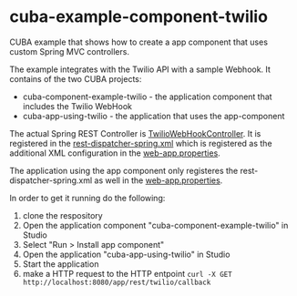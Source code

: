 # cuba-example-component-twilio
CUBA example that shows how to create a app component that uses custom Spring MVC controllers.

The example integrates with the Twilio API with a sample Webhook. It contains of the two CUBA projects:

* cuba-component-example-twilio - the application component that includes the Twilio WebHook
* cuba-app-using-twilio - the application that uses the app-component

The actual Spring REST Controller is [TwilioWebHookController](https://github.com/mariodavid/cuba-example-component-twilio/blob/master/cuba-component-example-twilio/modules/web/src/com/company/ccet/controllers/TwilioWebHookController.java).
It is registered in the [rest-dispatcher-spring.xml](https://github.com/mariodavid/cuba-example-component-twilio/blob/master/cuba-component-example-twilio/modules/web/src/com/company/ccet/rest-dispatcher-spring.xml) which is registered as the additional XML configuration in the [web-app.properties](https://github.com/mariodavid/cuba-example-component-twilio/blob/master/cuba-component-example-twilio/modules/web/src/com/company/ccet/web-app.properties#L47).

The application using the app component only registeres the rest-dispatcher-spring.xml as well in the [web-app.properties](https://github.com/mariodavid/cuba-example-component-twilio/blob/master/cuba-app-using-twilio/modules/web/src/com/company/caut/web-app.properties#L48).

In order to get it running do the following:

1. clone the respository
2. Open the application component "cuba-component-example-twilio" in Studio
3. Select "Run > Install app component"
4. Open the application "cuba-app-using-twilio" in Studio
5. Start the application
6. make a HTTP request to the HTTP entpoint `curl -X GET http://localhost:8080/app/rest/twilio/callback`
